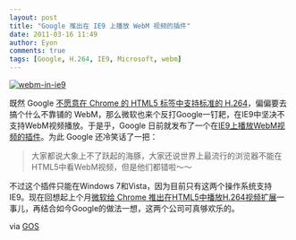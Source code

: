 ```yaml
---
layout: post
title: "Google 推出在 IE9 上播放 WebM 视频的插件"
date: 2011-03-16 11:49
author: Eyon
comments: true
tags: [Google, H.264, IE9, Microsoft, webm]
---
```

<a href="http://img.chromi.org/2011/03/webm-in-ie9.jpg">![](http://img.chromi.org/2011/03/webm-in-ie9.jpg "webm-in-ie9")</a>

既然 Google [不愿意在 Chrome 的 HTML5 标签中支持标准的 H.264](http://www.chromi.org/archives/9968)，偏偏要去搞个什么不靠铺的 WebM，那么微软也来个反打Google一钉耙，在IE9中坚决不支持WebM视频播放。于是乎，Google 日前就发布了一个在[IE9上播放WebM视频的插件](http://tools.google.com/dlpage/webmmf)。为此 Google 还冷笑话了一把：



>大家都说大象上不了跃起的海豚，大家还说世界上最流行的浏览器不能在HTML5中看WebM视频，但是他们都错啦～～



不过这个插件只能在Windows 7和Vista，因为目前只有这两个操作系统支持IE9。现在回想起上个月[微软给 Chrome 推出在HTML5中播放H.264视频扩展](http://www.chromi.org/archives/10290)一事儿，再结合如今Google的做法一想，这两个公司可真够欢乐的。

via [GOS](http://googlesystem.blogspot.com/2011/03/webm-plugin-for-internet-explorer-9.html)
